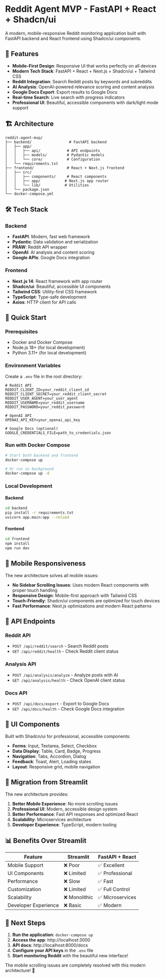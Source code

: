 # Reddit Agent MVP - FastAPI + React + Shadcn/ui

A modern, mobile-responsive Reddit monitoring application built with FastAPI backend and React frontend using Shadcn/ui components.

## 🚀 Features

- **Mobile-First Design**: Responsive UI that works perfectly on all devices
- **Modern Tech Stack**: FastAPI + React + Next.js + Shadcn/ui + Tailwind CSS
- **Reddit Integration**: Search Reddit posts by keywords and subreddits
- **AI Analysis**: OpenAI-powered relevance scoring and content analysis
- **Google Docs Export**: Export results to Google Docs
- **Real-time Search**: Live search with progress indicators
- **Professional UI**: Beautiful, accessible components with dark/light mode support

## 🏗️ Architecture

```
reddit-agent-mvp/
├── backend/                 # FastAPI backend
│   ├── app/
│   │   ├── api/            # API endpoints
│   │   ├── models/         # Pydantic models
│   │   └── core/           # Configuration
│   └── requirements.txt
├── frontend/               # React + Next.js frontend
│   ├── src/
│   │   ├── components/     # React components
│   │   ├── app/           # Next.js app router
│   │   └── lib/           # Utilities
│   └── package.json
└── docker-compose.yml
```

## 🛠️ Tech Stack

### Backend
- **FastAPI**: Modern, fast web framework
- **Pydantic**: Data validation and serialization
- **PRAW**: Reddit API wrapper
- **OpenAI**: AI analysis and content scoring
- **Google APIs**: Google Docs integration

### Frontend
- **Next.js 14**: React framework with app router
- **Shadcn/ui**: Beautiful, accessible UI components
- **Tailwind CSS**: Utility-first CSS framework
- **TypeScript**: Type-safe development
- **Axios**: HTTP client for API calls

## 🚀 Quick Start

### Prerequisites
- Docker and Docker Compose
- Node.js 18+ (for local development)
- Python 3.11+ (for local development)

### Environment Variables
Create a `.env` file in the root directory:

```env
# Reddit API
REDDIT_CLIENT_ID=your_reddit_client_id
REDDIT_CLIENT_SECRET=your_reddit_client_secret
REDDIT_USER_AGENT=your_user_agent
REDDIT_USERNAME=your_reddit_username
REDDIT_PASSWORD=your_reddit_password

# OpenAI API
OPENAI_API_KEY=your_openai_api_key

# Google Docs (optional)
GOOGLE_CREDENTIALS_FILE=path_to_credentials.json
```

### Run with Docker Compose

```bash
# Start both backend and frontend
docker-compose up

# Or run in background
docker-compose up -d
```

### Local Development

#### Backend
```bash
cd backend
pip install -r requirements.txt
uvicorn app.main:app --reload
```

#### Frontend
```bash
cd frontend
npm install
npm run dev
```

## 📱 Mobile Responsiveness

The new architecture solves all mobile issues:

- **No Sidebar Scrolling Issues**: Uses modern React components with proper touch handling
- **Responsive Design**: Mobile-first approach with Tailwind CSS
- **Touch-Friendly**: Shadcn/ui components are optimized for touch devices
- **Fast Performance**: Next.js optimizations and modern React patterns

## 🔧 API Endpoints

### Reddit API
- `POST /api/reddit/search` - Search Reddit posts
- `GET /api/reddit/health` - Check Reddit client status

### Analysis API
- `POST /api/analysis/analyze` - Analyze posts with AI
- `GET /api/analysis/health` - Check OpenAI client status

### Docs API
- `POST /api/docs/export` - Export to Google Docs
- `GET /api/docs/health` - Check Google Docs integration

## 🎨 UI Components

Built with Shadcn/ui for professional, accessible components:

- **Forms**: Input, Textarea, Select, Checkbox
- **Data Display**: Table, Card, Badge, Progress
- **Navigation**: Tabs, Accordion, Dialog
- **Feedback**: Toast, Alert, Loading states
- **Layout**: Responsive grid, mobile navigation

## 🔄 Migration from Streamlit

The new architecture provides:

1. **Better Mobile Experience**: No more scrolling issues
2. **Professional UI**: Modern, accessible design system
3. **Better Performance**: Fast API responses and optimized React
4. **Scalability**: Microservices architecture
5. **Developer Experience**: TypeScript, modern tooling

## 📊 Benefits Over Streamlit

| Feature | Streamlit | FastAPI + React |
|---------|-----------|-----------------|
| Mobile Support | ❌ Poor | ✅ Excellent |
| UI Components | ❌ Limited | ✅ Professional |
| Performance | ❌ Slow | ✅ Fast |
| Customization | ❌ Limited | ✅ Full Control |
| Scalability | ❌ Monolithic | ✅ Microservices |
| Developer Experience | ❌ Basic | ✅ Modern |

## 🚀 Next Steps

1. **Run the application**: `docker-compose up`
2. **Access the app**: http://localhost:3000
3. **API docs**: http://localhost:8000/docs
4. **Configure your API keys** in the `.env` file
5. **Start monitoring Reddit** with the beautiful new interface!

The mobile scrolling issues are completely resolved with this modern architecture! 🎉
